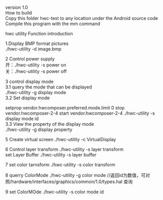 version 1.0                                                                                                                                                             
How to build                                                                                                                                                           
Copy this folder hwc-test to any location                                                                                                                               under the Android source code
Compile this program with the mm command

hwc utility Function introduction                                                                                                                                       

1.Display BMP format pictures                                                                                                                                           
./hwc-utility -d image.bmp

2 Control power supply                                                                                                                                                 
开：./hwc-utility -s power on                                                                                                             
关：./hwc-utility -s power off


3 control display mode                                                                                                                                                 
 3.1 query the mode that can be displayed                                                                                          
 ./hwc-utility -g display mode                                                                                               
 3.2 Set display mode  

 setprop vendor.hwcomposer.preferred.mode.limit  0 
stop vendor.hwcomposer-2-4
start vendor.hwcomposer-2-4
./hwc-utility -s display mode id                                                                                       
 3.3 View the property of the display mode                                                                                                                     
./hwc-utility -g display property                                                                                                           

5 Create virtual screen
./hwc-utility -c VirtualDisplay

6 Control layer transform
./hwc-utility -s layer transform                                                                                                         
set Layer Buffer
./hwc-utility -s layer buffer

7 set color tarnsform
./hwc-utility -s color transform

8  querry ColorMode
./hwc-utility -g color mode  //返回id为数值，可对照/hardware/interfaces/graphics/common/1.0/types.hal 查询

9 set ColorMOde
./hwc-utility -s color mode id
 
